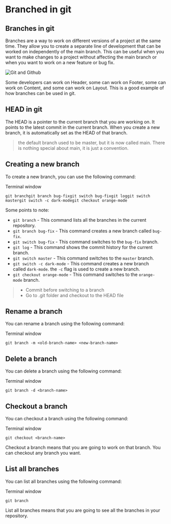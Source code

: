 Branched in git
===============

Branches in git
---------------

Branches are a way to work on different versions of a project at the same time. They allow you to create a separate line of development that can be worked on independently of the main branch. This can be useful when you want to make changes to a project without affecting the main branch or when you want to work on a new feature or bug fix.

![Git and Github](https://docs.chaicode.com/_astro/branches.yYu2erFZ_Z1NQDag.svg)

Some developers can work on Header, some can work on Footer, some can work on Content, and some can work on Layout. This is a good example of how branches can be used in git.

HEAD in git
-----------

The HEAD is a pointer to the current branch that you are working on. It points to the latest commit in the current branch. When you create a new branch, it is automatically set as the HEAD of that branch.

> the default branch used to be master, but it is now called main. There is nothing special about main, it is just a convention.

Creating a new branch
---------------------

To create a new branch, you can use the following command:

Terminal window

```
git branchgit branch bug-fixgit switch bug-fixgit loggit switch mastergit switch -c dark-modegit checkout orange-mode
```

Some points to note:

-   `git branch` - This command lists all the branches in the current repository.
-   `git branch bug-fix` - This command creates a new branch called `bug-fix`.
-   `git switch bug-fix` - This command switches to the `bug-fix` branch.
-   `git log` - This command shows the commit history for the current branch.
-   `git switch master` - This command switches to the `master` branch.
-   `git switch -c dark-mode` - This command creates a new branch called `dark-mode`. the `-c` flag is used to create a new branch.
-   `git checkout orange-mode` - This command switches to the `orange-mode` branch.

> -   Commit before switching to a branch
> -   Go to .git folder and checkout to the HEAD file

Rename a branch
---------------

You can rename a branch using the following command:

Terminal window

```
git branch -m <old-branch-name> <new-branch-name>
```

Delete a branch
---------------

You can delete a branch using the following command:

Terminal window

```
git branch -d <branch-name>
```

Checkout a branch
-----------------

You can checkout a branch using the following command:

Terminal window

```
git checkout <branch-name>
```

Checkout a branch means that you are going to work on that branch. You can checkout any branch you want.

List all branches
-----------------

You can list all branches using the following command:

Terminal window

```
git branch
```

List all branches means that you are going to see all the branches in your repository.